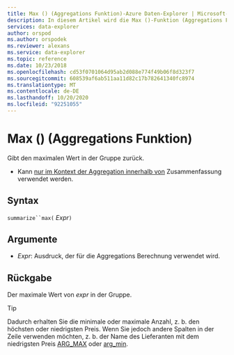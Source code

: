 ```yaml
---
title: Max () (Aggregations Funktion)-Azure Daten-Explorer | Microsoft-Dokumentation
description: In diesem Artikel wird die Max ()-Funktion (Aggregations Funktion) in Azure Daten-Explorer beschrieben.
services: data-explorer
author: orspod
ms.author: orspodek
ms.reviewer: alexans
ms.service: data-explorer
ms.topic: reference
ms.date: 10/23/2018
ms.openlocfilehash: cd53f0701064d95ab2d088e774f49b06f8d323f7
ms.sourcegitcommit: 608539af6ab511aa11d82c17b782641340fc8974
ms.translationtype: MT
ms.contentlocale: de-DE
ms.lasthandoff: 10/20/2020
ms.locfileid: "92251055"
---
```

# <a name="max-aggregation-function"></a>Max () (Aggregations Funktion)

Gibt den maximalen Wert in der Gruppe zurück. 

* Kann [nur im Kontext der Aggregation innerhalb von](summarizeoperator.md) Zusammenfassung verwendet werden.

## <a name="syntax"></a>Syntax

`summarize``max(` *Expr*`)`

## <a name="arguments"></a>Argumente

* *Expr*: Ausdruck, der für die Aggregations Berechnung verwendet wird. 

## <a name="returns"></a>Rückgabe

Der maximale Wert von *expr* in der Gruppe.
 
> [!TIP]
> Dadurch erhalten Sie die minimale oder maximale Anzahl, z. b. den höchsten oder niedrigsten Preis.
> Wenn Sie jedoch andere Spalten in der Zeile verwenden möchten, z. b. der Name des Lieferanten mit dem niedrigsten Preis [ARG_MAX](arg-max-aggfunction.md) oder [arg_min](arg-min-aggfunction.md).